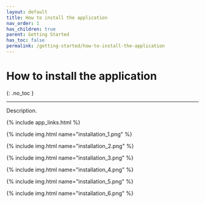 ```yaml
---
layout: default
title: How to install the application
nav_order: 1
has_children: true
parent: Getting Started
has_toc: false
permalink: /getting-started/how-to-install-the-application
---
```


# How to install the application
{: .no_toc }

---

Description.

{% include app_links.html %}

{% include img.html name="installation_1.png" %}

{% include img.html name="installation_2.png" %}

{% include img.html name="installation_3.png" %}

{% include img.html name="installation_4.png" %}

{% include img.html name="installation_5.png" %}

{% include img.html name="installation_6.png" %}
